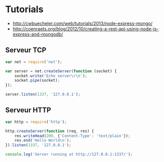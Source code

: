 # Tutorials

- http://cwbuecheler.com/web/tutorials/2013/node-express-mongo/
- http://coenraets.org/blog/2012/10/creating-a-rest-api-using-node-js-express-and-mongodb/

## Serveur TCP

``` javascript
var net = require('net');

var server = net.createServer(function (socket) {
	socket.write('Echo server\r\n');
	socket.pipe(socket);
});

server.listen(1337, '127.0.0.1');
```

## Serveur HTTP

``` javascript
var http = require('http');

http.createServer(function (req, res) {
	res.writeHead(200, {'Content-Type': 'text/plain'});
	res.end('Hello World\n');
}).listen(1337, '127.0.0.1');

console.log('Server running at http://127.0.0.1:1337/');
```
